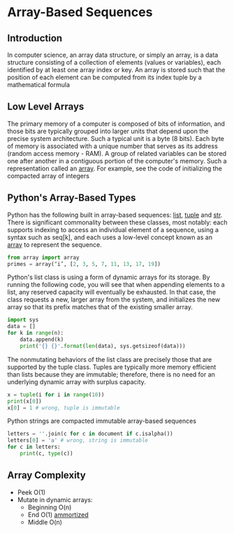 # Array-Based Sequences

## Introduction
In computer science, an array data structure, or simply an array, is a data structure consisting of a collection of elements (values or variables), each identified by at least one array index or key. An array is stored such that the position of each element can be computed from its index tuple by a mathematical formula

## Low Level Arrays
The primary memory of a computer is composed of bits of information, and those bits are typically grouped into larger units that depend upon the precise system architecture. Such a typical unit is a byte (8 bits). Each byte of memory is associated with a unique number that serves as its address (random access memory - RAM). A group of related variables can be stored one after another in a contiguous portion of the computer's memory. Such a representation called an [array](https://en.wikipedia.org/wiki/Array_data_structure). For example, see the code of initializing the compacted array of integers


## Python's Array-Based Types
Python has the following built in array-based sequences: [list](https://docs.python.org/3/glossary.html#term-list), [tuple](https://docs.python.org/3/library/stdtypes.html?highlight=tuple#tuple) and [str](https://docs.python.org/3/library/stdtypes.html?highlight=str#str). There is significant commonality between these classes, most notably: each supports indexing to access an individual element of a sequence, using a syntax such as seq[k], and each uses a low-level concept known as an [array](https://docs.python.org/3/library/array.html) to represent the sequence.
```python
from array import array
primes = array(‘i’, [2, 3, 5, 7, 11, 13, 17, 19])
```
Python's list class is using a form of dynamic arrays for its storage. By running the following code, you will see that when appending elements to a list, any reserved capacity will eventually be exhausted. In that case, the class requests a new, larger array from the system, and initializes the new array so that its prefix matches that of the existing smaller array. 
```python
import sys
data = []
for k in range(n):
    data.append(k)
    print('{} {}'.format(len(data), sys.getsizeof(data)))
```
The nonmutating behaviors of the list class are precisely those that are supported by the tuple class. Tuples are typically more memory efficient than lists because they are immutable; therefore, there is no need for an underlying dynamic array with surplus capacity.
```python
x = tuple(i for i in range(10))
print(x[0])
x[0] = 1 # wrong, tuple is immutable
```
Python strings are compacted immutable array-based sequences
```python
letters = ''.join(c for c in document if c.isalpha())
letters[0] = 'a' # wrong, string is immutable
for c in letters:
    print(c, type(c))
```

## Array Complexity
- Peek O(1)
- Mutate in dynamic arrays:
    - Beginning O(n)
    - End O(1) [ammortized](https://en.wikipedia.org/wiki/Amortized_analysis)
    - Middle O(n)